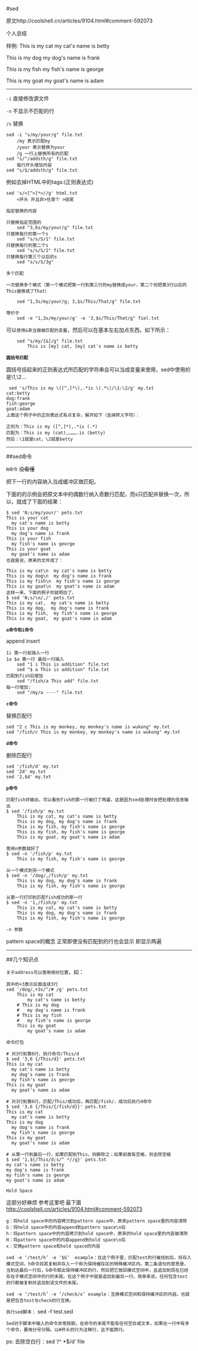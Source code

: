 #sed

原文http://coolshell.cn/articles/9104.html#comment-592073

个人总结

样例:
This is my cat
	my cat's name is betty

This is my dog
	my dog's name is frank

This is my fish
	my fish's name is george

This is my goat
	my goat's name is adam

----

`-i` 直接修改源文件

`-n` 不显示不匹配的行
	
	

`/s` 替换
	
	sed -i "s/my/your/g" file.txt
		/my 表示匹配my
		/your 表示替换为your 
		/g 一行上替换所有的匹配
	sed "s/^/addsth/g" file.txt
		每行开头增加内容
	sed "s/$/addsth/g" file.txt
	
	
例如去掉HTML中的tags:(正则表达式)
	
	sed 's/<[^>]*>//g' html.txt
		<开头 并且非>任意个 >结尾
		
`指定替换的内容`
	
	只替换指定范围的
		sed "3,6s/my/your/g" file.txt
	只替换每行的第一个s
		sed "s/s/S/1" file.txt
	只替换每行的第二个s
		sed "s/s/S/2" file.txt
	只替换每行第三个以后的s
		sed "s/s/S/3g"
		
`多个匹配`

	一次替换多个模式（第一个模式把第一行到第三行的my替换成your，第二个则把第3行以后的This替换成了That）
	
		sed "1,3s/my/your/g; 3,$s/This/That/g" file.txt
	
	等价于
		sed -e "1,3s/my/your/g' -e '3,$s/This/That/g" fiel.txt
		
		
可以`使用&来当做被匹配的变量`，然后可以在基本左右加点东西。如下所示：

		sed "s/my/[&]/g" file.txt
			This is [my] cat, [my] cat's name is betty



**`圆括号匹配`**

圆括号括起来的正则表达式所匹配的字符串会可以当成变量来使用，sed中使用的是\1,\2…
	
	 sed 's/This is my \([^,]*\),.*is \(.*\)/\1:\2/g' my.txt
	cat:betty
	dog:frank
	fish:george
	goat:adam
	上面这个例子中的正则表达式有点复杂，解开如下（去掉转义字符）：

	正则为：This is my ([^,]*),.*is (.*)
	匹配为：This is my (cat),……….is (betty)
	然后：\1就是cat，\2就是betty	


----

##sed命令

`N命令` ~~没看懂~~


把下一行的内容纳入当成缓冲区做匹配。

下面的的示例会把原文本中的偶数行纳入奇数行匹配，而s只匹配并替换一次，所以，就成了下面的结果：

	$ sed 'N;s/my/your/' pets.txt
	This is your cat
	  my cat's name is betty
	This is your dog
	  my dog's name is frank
	This is your fish
	  my fish's name is george
	This is your goat
	  my goat's name is adam
	也就是说，原来的文件成了：

	This is my cat\n  my cat's name is betty
	This is my dog\n  my dog's name is frank
	This is my fish\n  my fish's name is george
	This is my goat\n  my goat's name is adam
	这样一来，下面的例子你就明白了，
	$ sed 'N;s/\n/,/' pets.txt
	This is my cat,  my cat's name is betty
	This is my dog,  my dog's name is frank
	This is my fish,  my fish's name is george
	This is my goat,  my goat's name is adam

**`a命令和i命令`**

append insert
	
	1i 第一行前插入一行
	1a $a 第一行 最后一行插入
		sed "1 i This is addition" file.txt
		sed "$ a This is addition" file.txt
	匹配到fish后增加
		sed "/fish/a This add" file.txt
	每一行增加:
		sed "/my/a ----" file.txt
	
**`c命令`**

替换匹配行

	sed "2 c This is my monkey, my monkey's name is wukong" my.txt
	sed "/fish/c This is my monkey, my monkey's name is wukong" my.txt
	
**`d命令`**

删除匹配行
	
	sed '/fish/d' my.txt
	sed '2d' my.txt
	sed '2,$d' my.txt
	
**`p命令`**
	
	匹配fish并输出，可以看到fish的那一行被打了两遍，这是因为sed处理时会把处理的信息输出
	$ sed '/fish/p' my.txt
		This is my cat, my cat's name is betty
		This is my dog, my dog's name is frank
		This is my fish, my fish's name is george
		This is my fish, my fish's name is george
		This is my goat, my goat's name is adam
 
	使用n参数就好了
	$ sed -n '/fish/p' my.txt
		This is my fish, my fish's name is george
 
	从一个模式到另一个模式
	$ sed -n '/dog/,/fish/p' my.txt
		This is my dog, my dog's name is frank
		This is my fish, my fish's name is george
 
	从第一行打印到匹配fish成功的那一行
	$ sed -n '1,/fish/p' my.txt
		This is my cat, my cat's name is betty
		This is my dog, my dog's name is frank
		This is my fish, my fish's name is george

`-n 参数`
	
pattern space的概念
 正常即使没有匹配到的行也会显示 即显示两遍


----
##几个知识点


`关于address可以使用相对位置`，如：
	
	其中的+3表示后面连续3行
	sed '/dog/,+3s/^/# /g' pets.txt
		This is my cat
  			my cat's name is betty
		# This is my dog
		#   my dog's name is frank
		# This is my fish
		#   my fish's name is george
		This is my goat
  			my goat's name is adam

`命令打包`
	
	# 对3行到第6行，执行命令/This/d
	$ sed '3,6 {/This/d}' pets.txt
	This is my cat
	  my cat's name is betty
	  my dog's name is frank
	  my fish's name is george
	This is my goat
	  my goat's name is adam
 
	# 对3行到第6行，匹配/This/成功后，再匹配/fish/，成功后执行d命令
	$ sed '3,6 {/This/{/fish/d}}' pets.txt
	This is my cat
	  my cat's name is betty
	This is my dog
	  my dog's name is frank
	  my fish's name is george
	This is my goat
	  my goat's name is adam
 
	# 从第一行到最后一行，如果匹配到This，则删除之；如果前面有空格，则去除空格
	$ sed '1,${/This/d;s/^ *//g}' pets.txt
	my cat's name is betty
	my dog's name is frank
	my fish's name is george
	my goat's name is adam

`Hold Space`

 这部分好麻烦 参考这里吧 最下面
 http://coolshell.cn/articles/9104.html#comment-592073

	g：将hold space中的内容拷贝到pattern space中，原来pattern space里的内容清除
	G：将hold space中的内容append到pattern space\n后
	h：将pattern space中的内容拷贝到hold space中，原来的hold space里的内容被清除
	H：将pattern space中的内容append到hold space\n后
	x：交换pattern space和hold space的内容

	sed -e ‘/test/h’ -e ‘$G‘  example：在这个例子里，匹配test的行被找到后，将存入模式空间，h命令将其复制并存入一个称为保持缓存区的特殊缓冲区内。第二条语句的意思是，当到达最后一行后，G命令取出保持缓冲区的行，然后把它放回模式空间中，且追加到现在已经存在于模式空间中的行的末尾。在这个例子中就是追加到最后一行。简单来说，任何包含test的行都被复制并追加到该文件的末尾。

	sed -e ‘/test/h’ -e ‘/check/x’ example：互换模式空间和保持缓冲区的内容。也就是把包含test与check的行互换。

`执行sed脚本：`
sed -f test.sed

	Sed对于脚本中输入的命令非常挑剔，在命令的末尾不能有任何空白或文本，如果在一行中有多个命令，要用分号分隔。以#开头的行为注释行，且不能跨行。

ps: 去除空白行：sed ‘/^ *$/d’ file